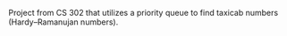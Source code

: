 Project from CS 302 that utilizes a priority queue to find taxicab numbers (Hardy–Ramanujan numbers).
